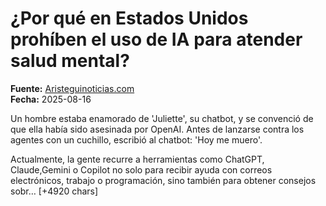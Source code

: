 # ¿Por qué en Estados Unidos prohíben el uso de IA para atender salud mental?

**Fuente:** [Aristeguinoticias.com](https://aristeguinoticias.com/160825/kiosko/por-que-en-estados-unidos-prohiben-el-uso-de-ia-para-atender-salud-mental/)  
**Fecha:** 2025-08-16

Un hombre estaba enamorado de 'Juliette', su chatbot, y se convenció de que ella había sido asesinada por OpenAI. Antes de lanzarse contra los agentes con un cuchillo, escribió al chatbot: 'Hoy me muero'.

Actualmente, la gente recurre a herramientas como ChatGPT, Claude,Gemini o Copilot no solo para recibir ayuda con correos electrónicos, trabajo o programación, sino también para obtener consejos sobr… [+4920 chars]
